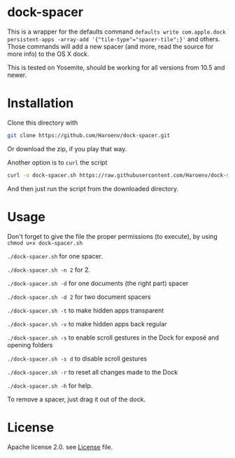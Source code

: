 # dock-spacer
This is a wrapper for the defaults command
`defaults write com.apple.dock persistent-apps -array-add '{"tile-type"="spacer-tile";}'` and others.
Those commands will add a new spacer (and more, read the source for more info) to the OS X dock.

This is tested on Yosemite, should be working for all versions from 10.5 and newer.

# Installation

Clone this directory with

```sh
git clone https://github.com/Haroenv/dock-spacer.git
```

Or download the zip, if you play that way.

Another option is to `curl` the script

```sh
curl -o dock-spacer.sh https://raw.githubusercontent.com/Haroenv/dock-spacer/master/dock-spacer.sh
```

And then just run the script from the downloaded directory.

# Usage

Don't forget to give the file the proper permissions (to execute), by using `chmod u+x dock-spacer.sh`

`./dock-spacer.sh` for one spacer.

`./dock-spacer.sh -n 2` for 2.

`./dock-spacer.sh -d` for one documents (the right part) spacer

`./dock-spacer.sh -d 2` for two document spacers

`./dock-spacer.sh -t` to make hidden apps transparent

`./dock-spacer.sh -v` to make hidden apps back regular

`./dock-spacer.sh -s` to enable scroll gestures in the Dock for exposé and opening folders

`./dock-spacer.sh -s d` to disable scroll gestures

`./dock-spacer.sh -r` to reset all changes made to the Dock

`./dock-spacer.sh -h` for help.

To remove a spacer, just drag it out of the dock.

# License

Apache license 2.0. see [License](LICENSE) file.
